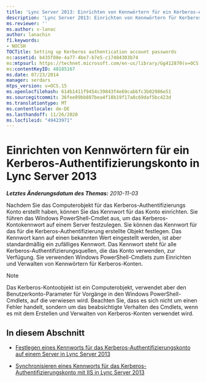 ```yaml
---
title: 'Lync Server 2013: Einrichten von Kennwörtern für ein Kerberos-Authentifizierungskonto'
description: 'Lync Server 2013: Einrichten von Kennwörtern für Kerberos-Authentifizierungs Konten.'
ms.reviewer: ''
ms.author: v-lanac
author: lanachin
f1.keywords:
- NOCSH
TOCTitle: Setting up Kerberos authentication account passwords
ms:assetid: b435f88e-4a77-4be7-b7e5-c17484303b74
ms:mtpsurl: https://technet.microsoft.com/en-us/library/Gg412870(v=OCS.15)
ms:contentKeyID: 48185167
ms.date: 07/23/2014
manager: serdars
mtps_version: v=OCS.15
ms.openlocfilehash: 614b1411f9454c39843f4e69cabbfc3b02986e51
ms.sourcegitcommit: 36fee89bb887bea4f18b19f17a8c69daf5bc423d
ms.translationtype: MT
ms.contentlocale: de-DE
ms.lasthandoff: 11/26/2020
ms.locfileid: "49423971"
---
```

# <a name="setting-up-kerberos-authentication-account-passwords-in-lync-server-2013"></a>Einrichten von Kennwörtern für ein Kerberos-Authentifizierungskonto in Lync Server 2013

<div data-xmlns="http://www.w3.org/1999/xhtml">

<div class="topic" data-xmlns="http://www.w3.org/1999/xhtml" data-msxsl="urn:schemas-microsoft-com:xslt" data-cs="https://msdn.microsoft.com/">

<div data-asp="https://msdn2.microsoft.com/asp">



</div>

<div id="mainSection">

<div id="mainBody">

<span> </span>

_**Letztes Änderungsdatum des Themas:** 2010-11-03_

Nachdem Sie das Computerobjekt für das Kerberos-Authentifizierungs Konto erstellt haben, können Sie das Kennwort für das Konto einrichten. Sie führen das Windows PowerShell-Cmdlet aus, um das Kerberos-Kontokennwort auf einem Server festzulegen. Sie können das Kennwort für das für die Kerberos-Authentifizierung erstellte Objekt festlegen. Das Kennwort kann auf einen bekannten Wert eingestellt werden, ist aber standardmäßig ein zufälliges Kennwort. Das Kennwort steht für alle Kerberos-Authentifizierungsquellen, die das Konto verwenden, zur Verfügung. Sie verwenden Windows PowerShell-Cmdlets zum Einrichten und Verwalten von Kennwörtern für Kerberos-Konten.

<div>


> [!NOTE]  
> Das Kerberos-Kontoobjekt ist ein Computerobjekt, verwendet aber den Benutzerkonto-Parameter für Vorgänge in den Windows PowerShell-Cmdlets, auf die verwiesen wird. Beachten Sie, dass es sich nicht um einen Fehler handelt, sondern um das beabsichtigte Verhalten des Cmdlets, wenn es mit dem Erstellen und Verwalten von Kerberos-Konten verwendet wird.



</div>

<div>

## <a name="in-this-section"></a>In diesem Abschnitt

  - [Festlegen eines Kennworts für das Kerberos-Authentifizierungskonto auf einem Server in Lync Server 2013](lync-server-2013-set-a-kerberos-authentication-account-password-on-a-server.md)

  - [Synchronisieren eines Kennworts für das Kerberos-Authentifizierungskonto mit IIS in Lync Server 2013](lync-server-2013-synchronize-a-kerberos-authentication-account-password-to-iis.md)

</div>

</div>

<span> </span>

</div>

</div>

</div>

